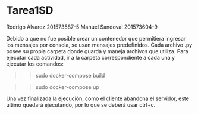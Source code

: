 # Tarea1SD

Rodrigo Álvarez 201573587-5
Manuel Sandoval 201573604-9

Debido a que no fue posible crear un contenedor que permitiera ingresar los mensajes por consola, se usan mensajes
predefinidos.
Cada archivo .py posee su propia carpeta donde guarda y maneja archivos que utiliza.
Para ejecutar cada actividad, ir a la carpeta correspondiente a cada una y ejecutar los comandos:
  >>sudo docker-compose build 
  
  >>sudo docker-compose up
  
Una vez finalizada la ejecución, como el cliente abandona el servidor, este ultimo quedará ejecutando, por lo que
se deberá usar ctrl+c.
